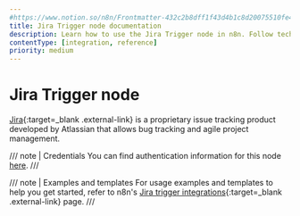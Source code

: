 ```yaml
---
#https://www.notion.so/n8n/Frontmatter-432c2b8dff1f43d4b1c8d20075510fe4
title: Jira Trigger node documentation
description: Learn how to use the Jira Trigger node in n8n. Follow technical documentation to integrate Jira Trigger node into your workflows.
contentType: [integration, reference]
priority: medium
---
```


# Jira Trigger node

[Jira](https://www.atlassian.com/software/jira){:target=_blank .external-link} is a proprietary issue tracking product developed by Atlassian that allows bug tracking and agile project management.

/// note | Credentials
You can find authentication information for this node [here](/integrations/builtin/credentials/jira.md).
///

///  note  | Examples and templates
For usage examples and templates to help you get started, refer to n8n's [Jira trigger integrations](https://n8n.io/integrations/jira-trigger/){:target=_blank .external-link} page.
///

